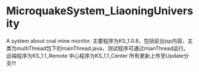 ﻿# MicroquakeSystem_LiaoningUniversity
A system about coal mine monitor.
主要程序为KS_1.0.8，包括前台jsp内容，主类为multiThread包下的mainThread.java，测试程序可通过mianThread运行。
远端程序为KS_1.1_Remote
中心程序为KS_1.1_Center
所有更新上传至Update分支!!!

